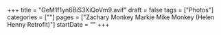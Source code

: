 +++
title = "GeM1f1yn6BiS3XiQoVm9.avif"
draft = false
tags = ["Photos"]
categories = [""]
pages = ["Zachary Monkey Markie Mike Monkey (Helen Henny Retrofit)"]
startDate = ""
+++
